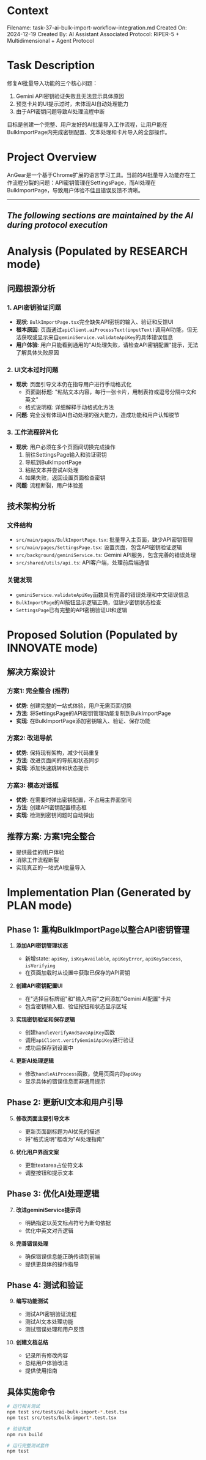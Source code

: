 # Context
Filename: task-37-ai-bulk-import-workflow-integration.md
Created On: 2024-12-19
Created By: AI Assistant
Associated Protocol: RIPER-5 + Multidimensional + Agent Protocol

# Task Description
修复AI批量导入功能的三个核心问题：
1. Gemini API密钥验证失败且无法显示具体原因
2. 预览卡片的UI提示过时，未体现AI自动处理能力
3. 由于API密钥问题导致AI处理流程中断

目标是创建一个完整、用户友好的AI批量导入工作流程，让用户能在BulkImportPage内完成密钥配置、文本处理和卡片导入的全部操作。

# Project Overview
AnGear是一个基于Chrome扩展的语言学习工具。当前的AI批量导入功能存在工作流程分裂的问题：API密钥管理在SettingsPage，而AI处理在BulkImportPage，导致用户体验不佳且错误反馈不清晰。

---
*The following sections are maintained by the AI during protocol execution*
---

# Analysis (Populated by RESEARCH mode)

## 问题根源分析

### 1. API密钥验证问题
- **现状**: `BulkImportPage.tsx`完全缺失API密钥的输入、验证和反馈UI
- **根本原因**: 页面通过`apiClient.aiProcessText(inputText)`调用AI功能，但无法获取或显示来自`geminiService.validateApiKey`的具体错误信息
- **用户体验**: 用户只能看到通用的"AI处理失败，请检查API密钥配置"提示，无法了解具体失败原因

### 2. UI文本过时问题
- **现状**: 页面引导文本仍在指导用户进行手动格式化
  - 页面副标题: "粘贴文本内容，每行一张卡片，用制表符或逗号分隔中文和英文"
  - 格式说明框: 详细解释手动格式化方法
- **问题**: 完全没有体现AI自动处理的强大能力，造成功能和用户认知脱节

### 3. 工作流程碎片化
- **现状**: 用户必须在多个页面间切换完成操作
  1. 前往SettingsPage输入和验证密钥
  2. 导航到BulkImportPage
  3. 粘贴文本并尝试AI处理
  4. 如果失败，返回设置页面检查密钥
- **问题**: 流程断裂，用户体验差

## 技术架构分析

### 文件结构
- `src/main/pages/BulkImportPage.tsx`: 批量导入主页面，缺少API密钥管理
- `src/main/pages/SettingsPage.tsx`: 设置页面，包含API密钥验证逻辑
- `src/background/geminiService.ts`: Gemini API服务，包含完善的错误处理
- `src/shared/utils/api.ts`: API客户端，处理前后端通信

### 关键发现
- `geminiService.validateApiKey`函数具有完善的错误处理和中文错误信息
- `BulkImportPage`的AI按钮显示逻辑正确，但缺少密钥状态检查
- `SettingsPage`已有完整的API密钥验证UI和逻辑

# Proposed Solution (Populated by INNOVATE mode)

## 解决方案设计

### 方案1: 完全整合 (推荐)
- **优势**: 创建完整的一站式体验，用户无需页面切换
- **方法**: 将SettingsPage的API密钥管理功能复制到BulkImportPage
- **实现**: 在BulkImportPage添加密钥输入、验证、保存功能

### 方案2: 改进导航
- **优势**: 保持现有架构，减少代码重复
- **方法**: 改进页面间的导航和状态同步
- **实现**: 添加快速跳转和状态提示

### 方案3: 模态对话框
- **优势**: 在需要时弹出密钥配置，不占用主界面空间
- **方法**: 创建API密钥配置模态框
- **实现**: 检测到密钥问题时自动弹出

## 推荐方案: 方案1完全整合
- 提供最佳的用户体验
- 消除工作流程断裂
- 实现真正的一站式AI批量导入

# Implementation Plan (Generated by PLAN mode)

## Phase 1: 重构BulkImportPage以整合API密钥管理
1. **添加API密钥管理状态**
   - 新增state: `apiKey`, `isKeyAvailable`, `apiKeyError`, `apiKeySuccess`, `isVerifying`
   - 在页面加载时从设置中获取已保存的API密钥

2. **创建API密钥配置UI**
   - 在"选择目标牌组"和"输入内容"之间添加"Gemini AI配置"卡片
   - 包含密钥输入框、验证按钮和状态显示区域

3. **实现密钥验证和保存逻辑**
   - 创建`handleVerifyAndSaveApiKey`函数
   - 调用`apiClient.verifyGeminiApiKey`进行验证
   - 成功后保存到设置中

4. **更新AI处理逻辑**
   - 修改`handleAiProcess`函数，使用页面内的`apiKey`
   - 显示具体的错误信息而非通用提示

## Phase 2: 更新UI文本和用户引导
5. **修改页面主要引导文本**
   - 更新页面副标题为AI优先的描述
   - 将"格式说明"框改为"AI处理指南"

6. **优化用户界面文案**
   - 更新textarea占位符文本
   - 调整按钮和提示文本

## Phase 3: 优化AI处理逻辑
7. **改进geminiService提示词**
   - 明确指定以英文标点符号为断句依据
   - 优化中英文对齐逻辑

8. **完善错误处理**
   - 确保错误信息能正确传递到前端
   - 提供更具体的操作指导

## Phase 4: 测试和验证
9. **编写功能测试**
   - 测试API密钥验证流程
   - 测试AI文本处理功能
   - 测试错误处理和用户反馈

10. **创建文档总结**
    - 记录所有修改内容
    - 总结用户体验改进
    - 提供使用指南

## 具体实施命令
```bash
# 运行相关测试
npm test src/tests/ai-bulk-import-*.test.tsx
npm test src/tests/bulk-import*.test.tsx

# 验证构建
npm run build

# 运行完整测试套件
npm test
``` 